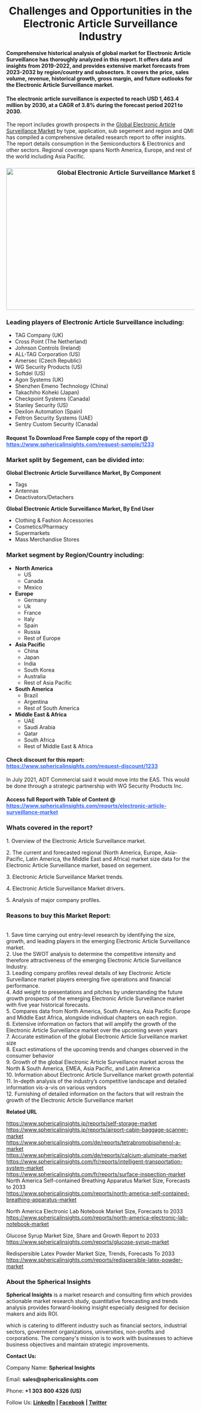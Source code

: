 <h1 style="text-align: center;"><strong>Challenges and Opportunities in the Electronic Article Surveillance Industry</strong></h1>
<p><strong>Comprehensive historical analysis of global market for Electronic Article Surveillance has thoroughly analyzed in this report. It offers data and insights from 2019-2022, and provides extensive market forecasts from 2023-2032 by region/country and subsectors. It covers the price, sales volume, revenue, historical growth, gross margin, and future outlooks for the Electronic Article Surveillance market.</strong></p>
<h4><strong>The electronic article surveillance is expected to reach USD 1,463.4 million by 2030, at a CAGR of 3.8% during the forecast period 2021 to 2030.</strong></h4>
<p>The report includes growth prospects in the <a href="https://www.sphericalinsights.com/reports/electronic-article-surveillance-market" target="_blank">Global Electronic Article Surveillance Market</a> by type, application, sub segement and region and QMI has compiled a comprehensive detailed research report to offer insights. The report details consumption in the Semiconductors &amp; Electronics and other sectors. Regional coverage spans North America, Europe, and rest of the world including Asia Pacific.</p>
<h3 style="text-align: center;"><strong><img src="https://www.sphericalinsights.com/images/rd/electronic-article-surveillance-market.png" alt="Global Electronic Article Surveillance Market Size" width="650" height="379" /></strong></h3>
<h3><strong>Leading players of Electronic Article Surveillance including:</strong></h3>
<ul>
<li>TAG Company (UK)</li>
<li>Cross Point (The Netherland)</li>
<li>Johnson Controls (Ireland)</li>
<li>ALL-TAG Corporation (US)</li>
<li>Amersec (Czech Republic)</li>
<li>WG Security Products (US)</li>
<li>Softdel (US)</li>
<li>Agon Systems (UK)</li>
<li>Shenzhen Emeno Technology (China)</li>
<li>Takachiho Koheki (Japan)</li>
<li>Checkpoint Systems (Canada)</li>
<li>Stanley Security (US)</li>
<li>Dexilon Automation (Spain)</li>
<li>Feltron Security Systems (UAE)</li>
<li>Sentry Custom Security (Canada)</li>
</ul>
<h4>Request To Download Free Sample copy of the report  @ <span style="color: #3366ff;"><a style="color: #3366ff;" href="https://www.sphericalinsights.com/request-sample/1233" target="_blank">https://www.sphericalinsights.com/request-sample/1233</a></span></h4>
<h3><strong>Market split by Segement, can be divided into:</strong></h3>
<p><strong>Global Electronic Article Surveillance Market, By Component</strong></p>
<ul>
<li>Tags</li>
<li>Antennas</li>
<li>Deactivators/Detachers</li>
</ul>
<p><strong>Global Electronic Article Surveillance Market, By End User</strong></p>
<ul>
<li>Clothing &amp; Fashion Accessories</li>
<li>Cosmetics/Pharmacy</li>
<li>Supermarkets</li>
<li>Mass Merchandise Stores</li>
</ul>
<h3><strong>Market segment by Region/Country including:</strong></h3>
<ul>
<li><strong>North America</strong>
<ul>
<li>US</li>
<li>Canada</li>
<li>Mexico</li>
</ul>
</li>
<li><strong>Europe</strong>
<ul>
<li>Germany</li>
<li>Uk</li>
<li>France</li>
<li>Italy</li>
<li>Spain</li>
<li>Russia</li>
<li>Rest of Europe</li>
</ul>
</li>
<li><strong>Asia Pacific</strong>
<ul>
<li>China</li>
<li>Japan</li>
<li>India</li>
<li>South Korea</li>
<li>Australia</li>
<li>Rest of Asia Pacific</li>
</ul>
</li>
<li><strong>South America</strong>
<ul>
<li>Brazil</li>
<li>Argentina</li>
<li>Rest of South America</li>
</ul>
</li>
<li><strong>Middle East &amp; Africa</strong>
<ul>
<li>UAE</li>
<li>Saudi Arabia</li>
<li>Qatar</li>
<li>South Africa</li>
<li>Rest of Middle East &amp; Africa</li>
</ul>
</li>
</ul>
<h4>Check discount for this report: <span style="color: #3366ff;"><a style="color: #3366ff;" href="https://www.sphericalinsights.com/request-discount/1233" target="_blank">https://www.sphericalinsights.com/request-discount/1233</a></span></h4>
<p>In July 2021, ADT Commercial said it would move into the EAS. This would be done through a strategic partnership with WG Security Products Inc.</p>
<h4>Access full Report with Table of Content @ <span style="color: #3366ff;"><a style="color: #3366ff;" href="https://www.sphericalinsights.com/reports/electronic-article-surveillance-market" target="_blank">https://www.sphericalinsights.com/reports/electronic-article-surveillance-market</a></span></h4>
<h3><strong>Whats covered in the report?</strong></h3>
<p>1. Overview of the Electronic Article Surveillance market.</p>
<p>2. The current and forecasted regional (North America, Europe, Asia-Pacific, Latin America, the Middle East and Africa) market size data for the Electronic Article Surveillance market, based on segement.</p>
<p>3. Electronic Article Surveillance Market trends.</p>
<p>4. Electronic Article Surveillance Market drivers.</p>
<p>5. Analysis of major company profiles.</p>
<h3><strong>Reasons to buy this Market Report:</strong></h3>
<p><br /> 1. Save time carrying out entry-level research by identifying the size, growth, and leading players in the emerging Electronic Article Surveillance market.<br /> 2. Use the SWOT analysis to determine the competitive intensity and therefore attractiveness of the emerging Electronic Article Surveillance Industry.<br /> 3. Leading company profiles reveal details of key Electronic Article Surveillance market players emerging five operations and financial performance.<br /> 4. Add weight to presentations and pitches by understanding the future growth prospects of the emerging Electronic Article Surveillance market with five year historical forecasts.<br /> 5. Compares data from North America, South America, Asia Pacific Europe and Middle East Africa, alongside individual chapters on each region.<br /> 6. Extensive information on factors that will amplify the growth of the Electronic Article Surveillance market over the upcoming seven years<br /> 7. Accurate estimation of the global Electronic Article Surveillance market size <br /> 8. Exact estimations of the upcoming trends and changes observed in the consumer behavior <br /> 9. Growth of the global Electronic Article Surveillance market across the North &amp; South America, EMEA, Asia Pacific, and Latin America<br /> 10. Information about Electronic Article Surveillance market growth potential<br /> 11. In-depth analysis of the industry&rsquo;s competitive landscape and detailed information vis-a-vis on various vendors<br /> 12. Furnishing of detailed information on the factors that will restrain the growth of the Electronic Article Surveillance market</p>
<p><strong>Related URL</strong></p>
<p><a href="https://www.sphericalinsights.jp/reports/self-storage-market">https://www.sphericalinsights.jp/reports/self-storage-market</a>&nbsp;&nbsp;<br /><a href="https://www.sphericalinsights.jp/reports/airport-cabin-baggage-scanner-market">https://www.sphericalinsights.jp/reports/airport-cabin-baggage-scanner-market</a>&nbsp;<br /><a href="https://www.sphericalinsights.com/de/reports/tetrabromobisphenol-a-market">https://www.sphericalinsights.com/de/reports/tetrabromobisphenol-a-market</a>&nbsp;<br /><a href="https://www.sphericalinsights.com/de/reports/calcium-aluminate-market">https://www.sphericalinsights.com/de/reports/calcium-aluminate-market</a>&nbsp;<br /><a href="https://www.sphericalinsights.com/fr/reports/intelligent-transportation-system-market">https://www.sphericalinsights.com/fr/reports/intelligent-transportation-system-market</a>&nbsp;<br /><a href="https://www.sphericalinsights.com/fr/reports/surface-inspection-market">https://www.sphericalinsights.com/fr/reports/surface-inspection-market</a>&nbsp;<br />North America Self-contained Breathing Apparatus Market Size, Forecasts to 2033&nbsp;<br /><a href="https://www.sphericalinsights.com/reports/north-america-self-contained-breathing-apparatus-market">https://www.sphericalinsights.com/reports/north-america-self-contained-breathing-apparatus-market</a>&nbsp;</p>
<p>North America Electronic Lab Notebook Market Size, Forecasts to 2033<br /><a href="https://www.sphericalinsights.com/reports/north-america-electronic-lab-notebook-market">https://www.sphericalinsights.com/reports/north-america-electronic-lab-notebook-market</a>&nbsp;</p>
<p>Glucose Syrup Market Size, Share and Growth Report to 2033<br /><a href="https://www.sphericalinsights.com/reports/glucose-syrup-market">https://www.sphericalinsights.com/reports/glucose-syrup-market</a>&nbsp;</p>
<p>Redispersible Latex Powder Market Size, Trends, Forecasts To 2033&nbsp;<br /><a href="https://www.sphericalinsights.com/reports/redispersible-latex-powder-market">https://www.sphericalinsights.com/reports/redispersible-latex-powder-market</a>&nbsp;</p>
<h3><strong>About the Spherical Insights</strong></h3>
<p><strong>Spherical Insights</strong> is a market research and consulting firm which provides actionable market research study, quantitative forecasting and trends analysis provides forward-looking insight especially designed for decision makers and aids ROI.</p>
<p>which is catering to different industry such as financial sectors, industrial sectors, government organizations, universities, non-profits and corporations. The company's mission is to work with businesses to achieve business objectives and maintain strategic improvements.</p>
<p><strong>Contact Us:</strong></p>
<p>Company Name: <strong>Spherical Insights</strong></p>
<p>Email: <strong>sales@sphericalinsights.com</strong></p>
<p>Phone: <strong>+1 303 800 4326 (US)</strong></p>
<p>Follow Us: <strong><a href="https://www.linkedin.com/company/spherical-insight/"><u>LinkedIn</u></a> | <a href="https://www.facebook.com/sphericalinsights22"><u>Facebook</u></a> | <a href="https://twitter.com/SInsights_US"><u>Twitter</u></a></strong></p>
<p>&nbsp;</p>
